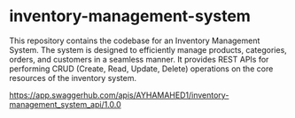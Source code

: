 # inventory-management-system
This repository contains the codebase for an Inventory Management System. The system is designed to efficiently manage products, categories, orders, and customers in a seamless manner. It provides REST APIs for performing CRUD (Create, Read, Update, Delete) operations on the core resources of the inventory system.


https://app.swaggerhub.com/apis/AYHAMAHED1/inventory-management_system_api/1.0.0
